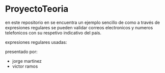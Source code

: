 # ProyectoTeoria

en este repositorio en se encuentra un ejemplo sencillo de como a través de 
expresiones regulares se pueden validar correos electronicos y numeros telefonicos
con su respetivo indicativo del pais.

expresiones regulares usadas: 



presentado por: 
* jorge martinez
* victor ramos
